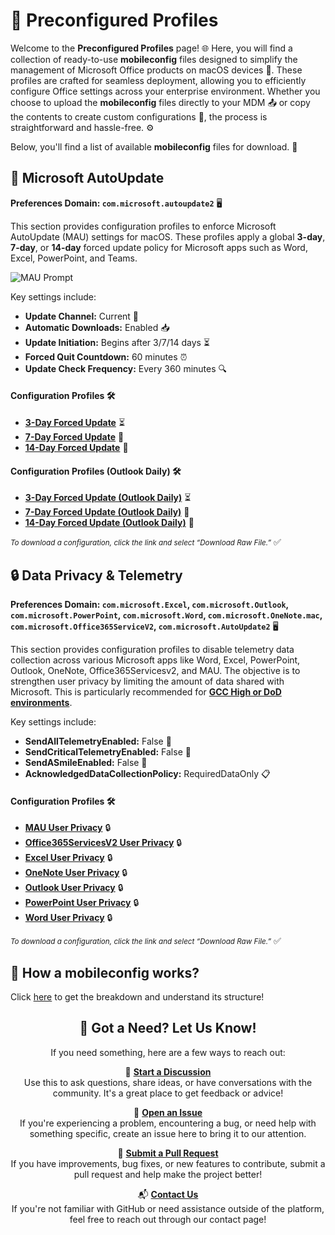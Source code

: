 # 📱 Preconfigured Profiles

Welcome to the **Preconfigured Profiles** page! 🌐 Here, you will find a collection of ready-to-use **mobileconfig** files designed to simplify the management of Microsoft Office products on macOS devices 🍏. These profiles are crafted for seamless deployment, allowing you to efficiently configure Office settings across your enterprise environment. Whether you choose to upload the **mobileconfig** files directly to your MDM 📤 or copy the contents to create custom configurations 📝, the process is straightforward and hassle-free. ⚙️

Below, you'll find a list of available **mobileconfig** files for download. 📑

## 🔄 Microsoft AutoUpdate
**Preferences Domain: `com.microsoft.autoupdate2`** 🖥️

This section provides configuration profiles to enforce Microsoft AutoUpdate (MAU) settings for macOS. These profiles apply a global **3-day**, **7-day**, or **14-day** forced update policy for Microsoft apps such as Word, Excel, PowerPoint, and Teams.  

<img src="/images/mau_update_prompt.png" alt="MAU Prompt" style="vertical-align: middle; display: inline-block;" />

Key settings include:  
- **Update Channel:** Current 🔄  
- **Automatic Downloads:** Enabled 📥  
- **Update Initiation:** Begins after 3/7/14 days ⏳  
- **Forced Quit Countdown:** 60 minutes ⏰  
- **Update Check Frequency:** Every 360 minutes 🔍  

#### Configuration Profiles 🛠️  
- [**3-Day Forced Update**](https://github.com/cocopuff2u/MOFA/blob/main/mobileconfig_profiles/MOFA_mau_3day_update_v1.mobileconfig) ⏳  
- [**7-Day Forced Update**](https://github.com/cocopuff2u/MOFA/blob/main/mobileconfig_profiles/MOFA_mau_7day_update_v1.mobileconfig) 📅  
- [**14-Day Forced Update**](https://github.com/cocopuff2u/MOFA/blob/main/mobileconfig_profiles/MOFA_mau_14day_update_v1.mobileconfig) 📆  

#### Configuration Profiles (Outlook Daily) 🛠️  
- [**3-Day Forced Update (Outlook Daily)**](https://github.com/cocopuff2u/MOFA/blob/main/mobileconfig_profiles/MOFA_mau_3day_update_outlook_daily_v1.mobileconfig) ⏳  
- [**7-Day Forced Update (Outlook Daily)**](https://github.com/cocopuff2u/MOFA/blob/main/mobileconfig_profiles/MOFA_mau_7day_update_outlook_daily_v1.mobileconfig) 📅  
- [**14-Day Forced Update (Outlook Daily)**](https://github.com/cocopuff2u/MOFA/blob/main/mobileconfig_profiles/MOFA_mau_14day_update_outlook_daily_v1.mobileconfig) 📆  

<i><small>To download a configuration, click the link and select “Download Raw File.”</small></i> ✅

## 🔒 Data Privacy & Telemetry
**Preferences Domain: `com.microsoft.Excel`, `com.microsoft.Outlook`, `com.microsoft.PowerPoint`, `com.microsoft.Word`, `com.microsoft.OneNote.mac`, `com.microsoft.Office365ServiceV2`, `com.microsoft.AutoUpdate2`** 🖥️

This section provides configuration profiles to disable telemetry data collection across various Microsoft apps like Word, Excel, PowerPoint, Outlook, OneNote, Office365Servicesv2, and MAU. The objective is to strengthen user privacy by limiting the amount of data shared with Microsoft. This is particularly recommended for [**GCC High or DoD environments**](https://learn.microsoft.com/en-us/microsoft-365-apps/deploy/deploy-microsoft-365-apps-gcc-high-dod).

Key settings include:  
- **SendAllTelemetryEnabled:** False 🚫  
- **SendCriticalTelemetryEnabled:** False 🚫  
- **SendASmileEnabled:** False 🚫  
- **AcknowledgedDataCollectionPolicy:** RequiredDataOnly 📋  

#### Configuration Profiles 🛠️  
- [**MAU User Privacy**](https://github.com/cocopuff2u/MOFA/blob/main/mobileconfig_profiles/MOFA_mau_user_privacy.mobileconfig) 🔒  
- [**Office365ServicesV2 User Privacy**](https://github.com/cocopuff2u/MOFA/blob/main/mobileconfig_profiles/MOFA_office365servicesv2_user_privacy.mobileconfig) 🔒  
- [**Excel User Privacy**](https://github.com/cocopuff2u/MOFA/blob/main/mobileconfig_profiles/MOFA_excel_user_privacy.mobileconfig) 🔒  
- [**OneNote User Privacy**](https://github.com/cocopuff2u/MOFA/blob/main/mobileconfig_profiles/MOFA_onenote_user_privacy.mobileconfig) 🔒  
- [**Outlook User Privacy**](https://github.com/cocopuff2u/MOFA/blob/main/mobileconfig_profiles/MOFA_outlook_user_privacy.mobileconfig) 🔒  
- [**PowerPoint User Privacy**](https://github.com/cocopuff2u/MOFA/blob/main/mobileconfig_profiles/MOFA_powerpoint_user_privacy.mobileconfig) 🔒  
- [**Word User Privacy**](https://github.com/cocopuff2u/MOFA/blob/main/mobileconfig_profiles/MOFA_word_user_privacy.mobileconfig) 🔒  

<i><small>To download a configuration, click the link and select “Download Raw File.”</small></i> ✅

## 📱 How a **mobileconfig** works?  
Click [here](/macos_tools/profile_breakdown) to get the breakdown and understand its structure!


<div style="text-align: center;">

## 💬 **Got a Need? Let Us Know!**  
If you need something, here are a few ways to reach out:

💭 **[Start a Discussion](https://github.com/cocopuff2u/MOFA/discussions)**  
Use this to ask questions, share ideas, or have conversations with the community. It's a great place to get feedback or advice!

🐛 **[Open an Issue](https://github.com/cocopuff2u/MOFA/issues)**  
If you're experiencing a problem, encountering a bug, or need help with something specific, create an issue here to bring it to our attention.

🔧 **[Submit a Pull Request](https://github.com/cocopuff2u/MOFA/pulls)**  
If you have improvements, bug fixes, or new features to contribute, submit a pull request and help make the project better!

📬 **[Contact Us](https://mofa.cocolabs.dev/about_support/report_issue.html)**  
If you're not familiar with GitHub or need assistance outside of the platform, feel free to reach out through our contact page!

</div>